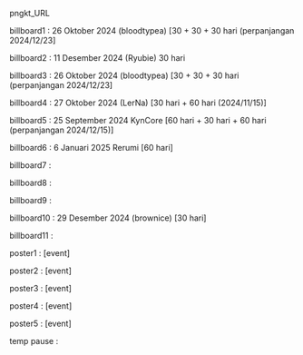 pngkt_URL


billboard1 : 26 Oktober 2024 (bloodtypea) [30 + 30 + 30 hari (perpanjangan 2024/12/23]

billboard2 : 11 Desember 2024 (Ryubie) 30 hari

billboard3 : 26 Oktober 2024 (bloodtypea) [30 + 30 + 30 hari (perpanjangan 2024/12/23]

billboard4 : 27 Oktober 2024 (LerNa) [30 hari + 60 hari (2024/11/15)] 

billboard5 : 25 September 2024 KynCore [60 hari + 30 hari + 60 hari (perpanjangan 2024/12/15)]

billboard6 : 6 Januari 2025 Rerumi [60 hari]

billboard7 : 

billboard8 : 

billboard9 : 

billboard10 : 29 Desember 2024 (brownice) [30 hari] 

billboard11 : 

poster1 : [event]

poster2 : [event]

poster3 : [event]

poster4 : [event]

poster5 : [event]

temp pause : 
